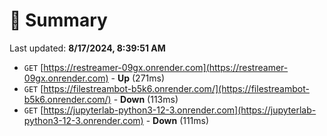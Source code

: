 # 📖 Summary
Last updated: **8/17/2024, 8:39:51 AM**

- `GET` [https://restreamer-09gx.onrender.com](https://restreamer-09gx.onrender.com) - **Up** (271ms)
- `GET` [https://filestreambot-b5k6.onrender.com/](https://filestreambot-b5k6.onrender.com/) - **Down** (113ms)
- `GET` [https://jupyterlab-python3-12-3.onrender.com](https://jupyterlab-python3-12-3.onrender.com) - **Down** (111ms)

